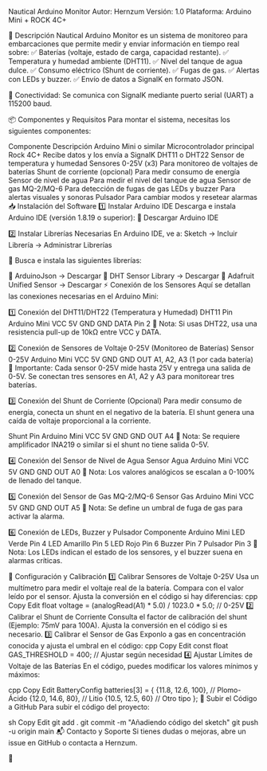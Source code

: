 Nautical Arduino Monitor
Autor: Hernzum
Versión: 1.0
Plataforma: Arduino Mini + ROCK 4C+

📌 Descripción
Nautical Arduino Monitor es un sistema de monitoreo para embarcaciones que permite medir y enviar información en tiempo real sobre: ✅ Baterías (voltaje, estado de carga, capacidad restante).
✅ Temperatura y humedad ambiente (DHT11).
✅ Nivel del tanque de agua dulce.
✅ Consumo eléctrico (Shunt de corriente).
✅ Fugas de gas.
✅ Alertas con LEDs y buzzer.
✅ Envío de datos a SignalK en formato JSON.

📡 Conectividad: Se comunica con SignalK mediante puerto serial (UART) a 115200 baud.

📦 Componentes y Requisitos
Para montar el sistema, necesitas los siguientes componentes:

Componente	Descripción
Arduino Mini o similar	Microcontrolador principal
Rock 4C+	Recibe datos y los envía a SignalK
DHT11 o DHT22	Sensor de temperatura y humedad
Sensores 0-25V (x3)	Para monitoreo de voltajes de baterías
Shunt de corriente (opcional)	Para medir consumo de energía
Sensor de nivel de agua	Para medir el nivel del tanque de agua
Sensor de gas MQ-2/MQ-6	Para detección de fugas de gas
LEDs y buzzer	Para alertas visuales y sonoras
Pulsador	Para cambiar modos y resetear alarmas
📥 Instalación del Software
1️⃣ Instalar Arduino IDE
Descarga e instala Arduino IDE (versión 1.8.19 o superior):
🔗 Descargar Arduino IDE

2️⃣ Instalar Librerías Necesarias
En Arduino IDE, ve a: Sketch → Incluir Librería → Administrar Librerías

🔹 Busca e instala las siguientes librerías:

📌 ArduinoJson → Descargar
📌 DHT Sensor Library → Descargar
📌 Adafruit Unified Sensor → Descargar
⚡ Conexión de los Sensores
Aquí se detallan las conexiones necesarias en el Arduino Mini:

1️⃣ Conexión del DHT11/DHT22 (Temperatura y Humedad)
DHT11 Pin	Arduino Mini
VCC	5V
GND	GND
DATA	Pin 2
📌 Nota: Si usas DHT22, usa una resistencia pull-up de 10kΩ entre VCC y DATA.

2️⃣ Conexión de Sensores de Voltaje 0-25V (Monitoreo de Baterías)
Sensor 0-25V	Arduino Mini
VCC	5V
GND	GND
OUT	A1, A2, A3 (1 por cada batería)
📌 Importante: Cada sensor 0-25V mide hasta 25V y entrega una salida de 0-5V.
Se conectan tres sensores en A1, A2 y A3 para monitorear tres baterías.

3️⃣ Conexión del Shunt de Corriente (Opcional)
Para medir consumo de energía, conecta un shunt en el negativo de la batería.
El shunt genera una caída de voltaje proporcional a la corriente.

Shunt Pin	Arduino Mini
VCC	5V
GND	GND
OUT	A4
📌 Nota: Se requiere amplificador INA219 o similar si el shunt no tiene salida 0-5V.

4️⃣ Conexión del Sensor de Nivel de Agua
Sensor Agua	Arduino Mini
VCC	5V
GND	GND
OUT	A0
📌 Nota: Los valores analógicos se escalan a 0-100% de llenado del tanque.

5️⃣ Conexión del Sensor de Gas MQ-2/MQ-6
Sensor Gas	Arduino Mini
VCC	5V
GND	GND
OUT	A5
📌 Nota: Se define un umbral de fuga de gas para activar la alarma.

6️⃣ Conexión de LEDs, Buzzer y Pulsador
Componente	Arduino Mini
LED Verde	Pin 4
LED Amarillo	Pin 5
LED Rojo	Pin 6
Buzzer	Pin 7
Pulsador	Pin 3
📌 Nota: Los LEDs indican el estado de los sensores, y el buzzer suena en alarmas críticas.

🔧 Configuración y Calibración
1️⃣ Calibrar Sensores de Voltaje 0-25V
Usa un multímetro para medir el voltaje real de la batería.
Compara con el valor leído por el sensor.
Ajusta la conversión en el código si hay diferencias:
cpp
Copy
Edit
float voltage = (analogRead(A1) * 5.0) / 1023.0 * 5.0;  // 0-25V
2️⃣ Calibrar el Shunt de Corriente
Consulta el factor de calibración del shunt (Ejemplo: 75mV para 100A).
Ajusta la conversión en el código si es necesario.
3️⃣ Calibrar el Sensor de Gas
Exponlo a gas en concentración conocida y ajusta el umbral en el código:
cpp
Copy
Edit
const float GAS_THRESHOLD = 400;  // Ajustar según necesidad
4️⃣ Ajustar Límites de Voltaje de las Baterías
En el código, puedes modificar los valores mínimos y máximos:

cpp
Copy
Edit
BatteryConfig batteries[3] = {
  {11.8, 12.6, 100},  // Plomo-Ácido
  {12.0, 14.6, 80},   // Litio
  {10.5, 12.5, 60}    // Otro tipo
};
🚀 Subir el Código a GitHub
Para subir el código del proyecto:

sh
Copy
Edit
git add .
git commit -m "Añadiendo código del sketch"
git push -u origin main
📬 Contacto y Soporte
Si tienes dudas o mejoras, abre un issue en GitHub o contacta a Hernzum.

🚢



